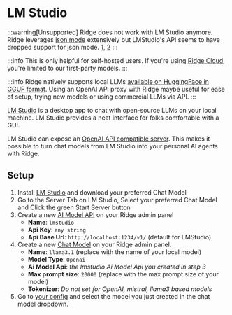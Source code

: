 # LM Studio
:::warning[Unsupported]
Ridge does not work with LM Studio anymore. Ridge leverages [json mode](https://platform.openai.com/docs/guides/structured-outputs#json-mode) extensively but LMStudio's API seems to have dropped support for json mode. [1](https://x.com/lmstudio/status/1770135858709975547), [2](https://lmstudio.ai/docs/api/structured-output)
:::

:::info
This is only helpful for self-hosted users. If you're using [Ridge Cloud](https://app.ridge.dev), you're limited to our first-party models.
:::

:::info
Ridge natively supports local LLMs [available on HuggingFace in GGUF format](https://huggingface.co/models?library=gguf). Using an OpenAI API proxy with Ridge maybe useful for ease of setup, trying new models or using commercial LLMs via API.
:::

[LM Studio](https://lmstudio.ai/) is a desktop app to chat with open-source LLMs on your local machine. LM Studio provides a neat interface for folks comfortable with a GUI.

LM Studio can expose an [OpenAI API compatible server](https://lmstudio.ai/docs/local-server). This makes it possible to turn chat models from LM Studio into your personal AI agents with Ridge.

## Setup
1. Install [LM Studio](https://lmstudio.ai/) and download your preferred Chat Model
2. Go to the Server Tab on LM Studio, Select your preferred Chat Model and Click the green Start Server button
3. Create a new [AI Model API](http://localhost:42110/server/admin/database/aimodelapi/add/) on your Ridge admin panel
   - **Name**: `lmstudio`
   - **Api Key**: `any string`
   - **Api Base Url**: `http://localhost:1234/v1/` (default for LMStudio)
4. Create a new [Chat Model](http://localhost:42110/server/admin/database/chatmodel/add) on your Ridge admin panel.
   - **Name**: `llama3.1` (replace with the name of your local model)
   - **Model Type**: `Openai`
   - **Ai Model Api**: *the lmstudio Ai Model Api you created in step 3*
   - **Max prompt size**: `20000` (replace with the max prompt size of your model)
   - **Tokenizer**: *Do not set for OpenAI, mistral, llama3 based models*
5. Go to [your config](http://localhost:42110/settings) and select the model you just created in the chat model dropdown.
